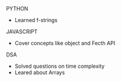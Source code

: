 PYTHON
- Learned f-strings

JAVASCRIPT
 - Cover concepts like object and Fecth API

DSA
  - Solved questions on time complexity
  - Leared about Arrays
